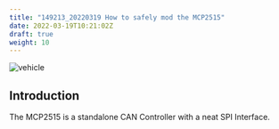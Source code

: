 ```yaml
---
title: "149213_20220319 How to safely mod the MCP2515"
date: 2022-03-19T10:21:02Z
draft: true
weight: 10
---
```


![vehicle](/images/obu.jpg)

## Introduction

The MCP2515 is a standalone CAN Controller with a neat SPI Interface.



